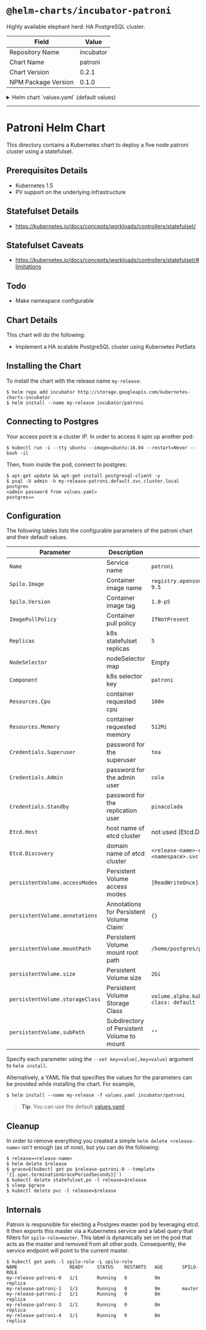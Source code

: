 # `@helm-charts/incubator-patroni`

Highly available elephant herd: HA PostgreSQL cluster.

| Field               | Value     |
| ------------------- | --------- |
| Repository Name     | incubator |
| Chart Name          | patroni   |
| Chart Version       | 0.2.1     |
| NPM Package Version | 0.1.0     |

<details>

<summary>Helm chart `values.yaml` (default values)</summary>

```yaml
Name: patroni

Component: patroni
ImagePullPolicy: IfNotPresent

# The image to use. Spilo is the dockerized Patroni
Spilo:
  # this image was built from https://github.com/zalando/spilo/tree/master/postgres-appliance
  Image: registry.opensource.zalan.do/acid/spilo-9.6
  Version: 1.2-p17

# How many postgres containers to spawn
Replicas: 5

# Resource limits per replica
Resources:
  Cpu: 100m
  Memory: 512Mi

# Node selector for Patroni pods
#NodeSelector:
#  cloud.google.com/gke-nodepool: highmem-pool

# Credentials used by Patroni
# * more information: https://github.com/zalando/patroni/blob/master/docs/SETTINGS.rst#postgresql
Credentials:
  Superuser: tea
  Admin: cola
  Standby: pinacolada

# Patroni depends on etcd, configure it here
Etcd:
  Host: # fill-in value for etcd host (etcd.default.svc.cluster.local), leave blank to use the discovery parameter
  Discovery: # leave blank to use vendored etcd chart

persistentVolume:
  size: 1G
  storageClass: ''
  subPath: ''
  mountPath: '/home/postgres/pgdata'
  annotations: {}

  accessModes:
    - ReadWriteOnce
```

</details>

---

# Patroni Helm Chart

This directory contains a Kubernetes chart to deploy a five node patroni cluster using a statefulset.

## Prerequisites Details

- Kubernetes 1.5
- PV support on the underlying infrastructure

## Statefulset Details

- https://kubernetes.io/docs/concepts/workloads/controllers/statefulset/

## Statefulset Caveats

- https://kubernetes.io/docs/concepts/workloads/controllers/statefulset/#limitations

## Todo

- Make namespace configurable

## Chart Details

This chart will do the following:

- Implement a HA scalable PostgreSQL cluster using Kubernetes PetSets

## Installing the Chart

To install the chart with the release name `my-release`:

```console
$ helm repo add incubator http://storage.googleapis.com/kubernetes-charts-incubator
$ helm install --name my-release incubator/patroni
```

## Connecting to Postgres

Your access point is a cluster IP. In order to access it spin up another pod:

```console
$ kubectl run -i --tty ubuntu --image=ubuntu:16.04 --restart=Never -- bash -il
```

Then, from inside the pod, connect to postgres:

```console
$ apt-get update && apt-get install postgresql-client -y
$ psql -U admin -h my-release-patroni.default.svc.cluster.local postgres
<admin password from values.yaml>
postgres=>
```

## Configuration

The following tables lists the configurable parameters of the patroni chart and their default values.

| Parameter                       | Description                                   | Default                                             |
| ------------------------------- | --------------------------------------------- | --------------------------------------------------- |
| `Name`                          | Service name                                  | `patroni`                                           |
| `Spilo.Image`                   | Container image name                          | `registry.opensource.zalan.do/acid/spilo-9.5`       |
| `Spilo.Version`                 | Container image tag                           | `1.0-p5`                                            |
| `ImagePullPolicy`               | Container pull policy                         | `IfNotPresent`                                      |
| `Replicas`                      | k8s statefulset replicas                      | `5`                                                 |
| `NodeSelector`                  | nodeSelector map                              | Empty                                               |
| `Component`                     | k8s selector key                              | `patroni`                                           |
| `Resources.Cpu`                 | container requested cpu                       | `100m`                                              |
| `Resources.Memory`              | container requested memory                    | `512Mi`                                             |
| `Credentials.Superuser`         | password for the superuser                    | `tea`                                               |
| `Credentials.Admin`             | password for the admin user                   | `cola`                                              |
| `Credentials.Standby`           | password for the replication user             | `pinacolada`                                        |
| `Etcd.Host`                     | host name of etcd cluster                     | not used (Etcd.Discovery is used instead)           |
| `Etcd.Discovery`                | domain name of etcd cluster                   | `<release-name>-etcd.<namespace>.svc.cluster.local` |
| `persistentVolume.accessModes`  | Persistent Volume access modes                | `[ReadWriteOnce]`                                   |
| `persistentVolume.annotations`  | Annotations for Persistent Volume Claim`|`{}` |
| `persistentVolume.mountPath`    | Persistent Volume mount root path             | `/home/postgres/pgdata`                             |
| `persistentVolume.size`         | Persistent Volume size                        | `2Gi`                                               |
| `persistentVolume.storageClass` | Persistent Volume Storage Class               | `volume.alpha.kubernetes.io/storage-class: default` |
| `persistentVolume.subPath`      | Subdirectory of Persistent Volume to mount    | `""`                                                |

Specify each parameter using the `--set key=value[,key=value]` argument to `helm install`.

Alternatively, a YAML file that specifies the values for the parameters can be provided while installing the chart. For example,

```console
$ helm install --name my-release -f values.yaml incubator/patroni
```

> **Tip**: You can use the default [values.yaml](values.yaml)

## Cleanup

In order to remove everything you created a simple `helm delete <release-name>` isn't enough (as of now), but you can do the following:

```console
$ release=<release-name>
$ helm delete $release
$ grace=$(kubectl get po $release-patroni-0 --template '{{.spec.terminationGracePeriodSeconds}}')
$ kubectl delete statefulset,po -l release=$release
$ sleep $grace
$ kubectl delete pvc -l release=$release
```

## Internals

Patroni is responsible for electing a Postgres master pod by leveraging etcd.
It then exports this master via a Kubernetes service and a label query that filters for `spilo-role=master`.
This label is dynamically set on the pod that acts as the master and removed from all other pods.
Consequently, the service endpoint will point to the current master.

```console
$ kubectl get pods -l spilo-role -L spilo-role
NAME                   READY     STATUS    RESTARTS   AGE       SPILO-ROLE
my-release-patroni-0   1/1       Running   0          9m        replica
my-release-patroni-1   1/1       Running   0          9m        master
my-release-patroni-2   1/1       Running   0          8m        replica
my-release-patroni-3   1/1       Running   0          8m        replica
my-release-patroni-4   1/1       Running   0          8m        replica
```
